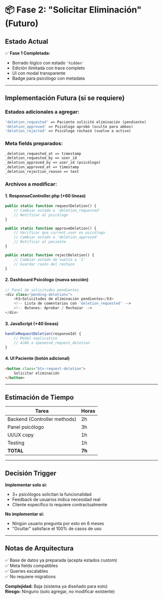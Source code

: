 # 📦 Fase 2: "Solicitar Eliminación" (Futuro)

## Estado Actual
✅ **Fase 1 Completada:**
- Borrado lógico con estado `'hidden'`
- Edición ilimitada con trace completo
- UI con modal transparente
- Badge para psicólogo con metadata

---

## Implementación Futura (si se requiere)

### Estados adicionales a agregar:
```php
'deletion_requested' => Paciente solicitó eliminación (pendiente)
'deletion_approved' => Psicólogo aprobó (oculto para ambos)
'deletion_rejected' => Psicólogo rechazó (vuelve a activo)
```

### Meta fields preparados:
```php
_deletion_requested_at => timestamp
_deletion_requested_by => user_id
_deletion_approved_by => user_id (psicólogo)
_deletion_approved_at => timestamp
_deletion_rejection_reason => text
```

### Archivos a modificar:

#### 1. **ResponseController.php** (+60 líneas)
```php
public static function requestDeletion() {
    // Cambiar estado a 'deletion_requested'
    // Notificar al psicólogo
}

public static function approveDeletion() {
    // Verificar que current_user es psicólogo
    // Cambiar estado a 'deletion_approved'
    // Notificar al paciente
}

public static function rejectDeletion() {
    // Cambiar estado de vuelta a '1'
    // Guardar razón del rechazo
}
```

#### 2. **Dashboard Psicólogo** (nueva sección)
```php
// Panel de solicitudes pendientes
<div class="pending-deletions">
    <h3>Solicitudes de eliminación pendientes</h3>
    <!-- Lista de comentarios con 'deletion_requested' -->
    <!-- Botones: Aprobar / Rechazar -->
</div>
```

#### 3. **JavaScript** (+40 líneas)
```javascript
handleRequestDeletion(responseId) {
    // Modal explicativo
    // AJAX a openmind_request_deletion
}
```

#### 4. **UI Paciente** (botón adicional)
```html
<button class="btn-request-deletion">
    Solicitar eliminación
</button>
```

---

## Estimación de Tiempo

| Tarea | Horas |
|-------|-------|
| Backend (Controller methods) | 2h |
| Panel psicólogo | 3h |
| UI/UX copy | 1h |
| Testing | 1h |
| **TOTAL** | **7h** |

---

## Decisión Trigger

**Implementar solo si:**
- 3+ psicólogos solicitan la funcionalidad
- Feedback de usuarios indica necesidad real
- Cliente específico lo requiere contractualmente

**No implementar si:**
- Ningún usuario pregunta por esto en 6 meses
- "Ocultar" satisface el 100% de casos de uso

---

## Notas de Arquitectura

✅ Base de datos ya preparada (acepta estados custom)  
✅ Meta fields compatibles  
✅ Queries escalables  
✅ No requiere migrations

**Complejidad:** Baja (sistema ya diseñado para esto)  
**Riesgo:** Ninguno (solo agregar, no modificar existente)